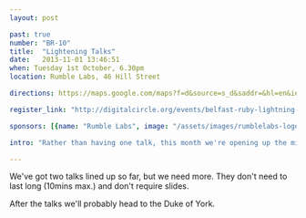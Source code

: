 ```yaml
---
layout: post

past: true
number: "BR-10"
title:  "Lightening Talks"
date:   2013-11-01 13:46:51
when: Tuesday 1st October, 6.30pm
location: Rumble Labs, 46 Hill Street

directions: https://maps.google.com/maps?f=d&source=s_d&saddr=&hl=en&ie=UTF8&layer=c&daddr=The+Rumble+Laboratory+%4054.60231963589608,-5.927209854125977

register_link: "http://digitalcircle.org/events/belfast-ruby-lightning-talks"

sponsors: [{name: "Rumble Labs", image: "/assets/images/rumblelabs-logo.png", link: "http://rumblelabs.com"}]

intro: "Rather than having one talk, this month we're opening up the mic/whiteboard to anyone with something to say, about Ruby."

---
```


We've got two talks lined up so far, but we need more. They don't need to last long (10mins max.) and don't require slides.

After the talks we'll probably head to the Duke of York.